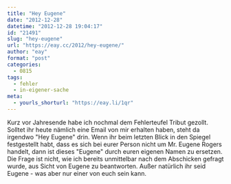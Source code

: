 ```yaml
---
title: "Hey Eugene"
date: "2012-12-28"
datetime: "2012-12-28 19:04:17"
id: "21491"
slug: "hey-eugene"
url: "https://eay.cc/2012/hey-eugene/"
author: "eay"
format: "post"
categories:
  - 0815
tags:
  - fehler
  - in-eigener-sache
meta:
  - yourls_shorturl: "https://eay.li/1qr"
---
```


Kurz vor Jahresende habe ich nochmal dem Fehlerteufel Tribut gezollt. Solltet ihr heute nämlich eine Email von mir erhalten haben, steht da irgendwo "Hey Eugene" drin. Wenn ihr beim letzten Blick in den Spiegel festgestellt habt, dass es sich bei eurer Person nicht um Mr. Eugene Rogers handelt, dann ist dieses "Eugene" durch euren eigenen Namen zu ersetzen. Die Frage ist nicht, wie ich bereits unmittelbar nach dem Abschicken gefragt wurde, aus Sicht von Eugene zu beantworten. Außer natürlich ihr seid Eugene - was aber nur einer von euch sein kann.
